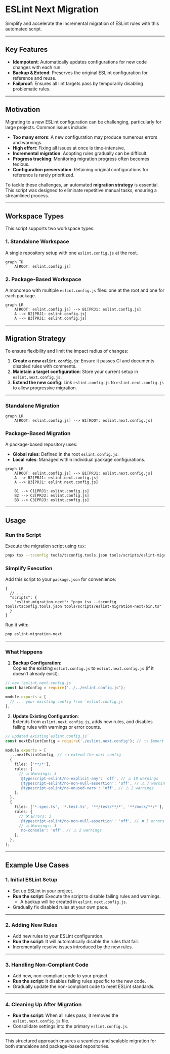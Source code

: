 # ESLint Next Migration

Simplify and accelerate the incremental migration of ESLint rules with this automated script.

---

## Key Features

- **Idempotent**: Automatically updates configurations for new code changes with each run.
- **Backup & Extend**: Preserves the original ESLint configuration for reference and reuse.
- **Failproof**: Ensures all lint targets pass by temporarily disabling problematic rules.

---

## Motivation

Migrating to a new ESLint configuration can be challenging, particularly for large projects. Common issues include:

- **Too many errors**: A new configuration may produce numerous errors and warnings.
- **High effort**: Fixing all issues at once is time-intensive.
- **Incremental migration**: Adopting rules gradually can be difficult.
- **Progress tracking**: Monitoring migration progress often becomes tedious.
- **Configuration preservation**: Retaining original configurations for reference is rarely prioritized.

To tackle these challenges, an automated **migration strategy** is essential. This script was designed to eliminate repetitive manual tasks, ensuring a streamlined process.

---

## Workspace Types

This script supports two workspace types:

### 1. Standalone Workspace

A single repository setup with one `eslint.config.js` at the root.

```mermaid
graph TD
    A[ROOT: eslint.config.js]
```

### 2. Package-Based Workspace

A monorepo with multiple `eslint.config.js` files: one at the root and one for each package.

```mermaid
graph LR
    A[ROOT: eslint.config.js] --> B1[PRJ1: eslint.config.js]
    A --> B2[PRJ1: eslint.config.js]
    A --> B3[PRJ1: eslint.config.js]
```

---

## Migration Strategy

To ensure flexibility and limit the impact radius of changes:

1. **Create a new `eslint.config.js`**: Ensure it passes CI and documents disabled rules with comments.
2. **Maintain a target configuration**: Store your current setup in `eslint.next.config.js`.
3. **Extend the new config**: Link `eslint.config.js` to `eslint.next.config.js` to allow progressive migration.

---

### Standalone Migration

```mermaid
graph LR
    A[ROOT: eslint.config.js] --> B1[ROOT: eslint.next.config.js]
```

### Package-Based Migration

A package-based repository uses:

- **Global rules**: Defined in the root `eslint.config.js`.
- **Local rules**: Managed within individual package configurations.

```mermaid
graph LR
    A[ROOT: eslint.config.js] --> B1[PRJ1: eslint.next.config.js]
    A --> B2[PRJ1: eslint.next.config.js]
    A --> B3[PRJ1: eslint.next.config.js]

    B1 --> C1[PRJ1: eslint.config.js]
    B2 --> C2[PRJ2: eslint.config.js]
    B3 --> C3[PRJ3: eslint.config.js]
```

---

## Usage

### Run the Script

Execute the migration script using `tsx`:

```bash
pnpx tsx --tsconfig tools/tsconfig.tools.json tools/scripts/eslint-migration-next/bin.ts
```

### Simplify Execution

Add this script to your `package.json` for convenience:

```jsonc
{
  // ...
  "scripts": {
    "eslint-migration-next": "pnpx tsx --tsconfig tools/tsconfig.tools.json tools/scripts/eslint-migration-next/bin.ts"
  }
}
```

Run it with:

```bash
pnp eslint-migration-next
```

---

### What Happens

1. **Backup Configuration**:  
   Copies the existing `eslint.config.js` to `eslint.next.config.js` (if it doesn’t already exist).

```ts
// new `eslint.next.config.js`
const baseConfig = require('../../eslint.config.js');

module.exports = [
  // ... your existing config from `eslint.config.js`
];
```

2. **Update Existing Configuration**:  
   Extends from `eslint.next.config.js`, adds new rules, and disables failing rules with warnings or error counts.

```ts
// updated existing`eslint.config.js`
const nextEslintConfig = require('./eslint.next.config'); // 👈 Import the eslint next config

module.exports = [
  ...nextEslintConfig, // 👈 extend the next config
  {
    files: ['**/*'],
    rules: {
      // ⚠️ Warnings: 3
      '@typescript-eslint/no-explicit-any': 'off', // ⚠️ 18 warnings
      '@typescript-eslint/no-non-null-assertion': 'off', // ⚠️ 7 warnings
      '@typescript-eslint/no-unused-vars': 'off', // ⚠️ 2 warnings
    },
  },
  {
    files: ['*.spec.ts', '*.test.ts', '**/test/**/*', '**/mock/**/*'],
    rules: {
      // ❌️ Errors: 3
      '@typescript-eslint/no-non-null-assertion': 'off', // ❌️ 3 errors
      // ⚠️ Warnings: 3
      'no-console': 'off', // ⚠️ 2 warnings
    },
  },
];
```

---

## Example Use Cases

### 1. Initial ESLint Setup

- Set up ESLint in your project.
- **Run the script**: Execute the script to disable failing rules and warnings.
  - A backup will be created in `eslint.next.config.js`.
- Gradually fix disabled rules at your own pace.

---

### 2. Adding New Rules

- Add new rules to your ESLint configuration.
- **Run the script**: It will automatically disable the rules that fail.
- Incrementally resolve issues introduced by the new rules.

---

### 3. Handling Non-Compliant Code

- Add new, non-compliant code to your project.
- **Run the script**: It disables failing rules specific to the new code.
- Gradually update the non-compliant code to meet ESLint standards.

---

### 4. Cleaning Up After Migration

- **Run the script**: When all rules pass, it removes the `eslint.next.config.js` file.
- Consolidate settings into the primary `eslint.config.js`.

---

This structured approach ensures a seamless and scalable migration for both standalone and package-based repositories.
